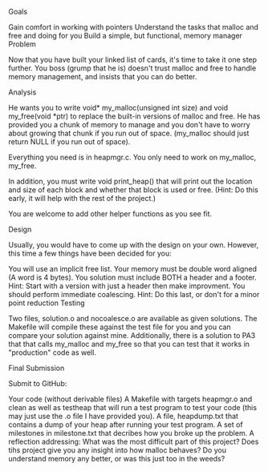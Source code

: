 Goals

Gain comfort in working with pointers
Understand the tasks that malloc and free and doing for you
Build a simple, but functional, memory manager
Problem

Now that you have built your linked list of cards, it's time to take it one step further. You boss (grump that he is) doesn't trust malloc and free to handle memory management, and insists that you can do better.

Analysis

He wants you to write void* my_malloc(unsigned int size) and void my_free(void *ptr) to replace the built-in versions of malloc and free. He has provided you a chunk of memory to manage and you don't have to worry about growing that chunk if you run out of space. (my_malloc should just return NULL if you run out of space).

Everything you need is in heapmgr.c. You only need to work on my_malloc, my_free.

In addition, you must write void print_heap() that will print out the location and size of each block and whether that block is used or free. (Hint: Do this early, it will help with the rest of the project.)

You are welcome to add other helper functions as you see fit.

Design

Usually, you would have to come up with the design on your own. However, this time a few things have been decided for you:

You will use an implicit free list.
Your memory must be double word aligned (A word is 4 bytes).
You solution must include BOTH a header and a footer.
Hint: Start with a version with just a header then make improvment.
You should perform immediate coalescing.
Hint: Do this last, or don't for a minor point reduction
Testing

Two files, solution.o and nocoalesce.o are available as given solutions. The Makefile will compile these against the test file for you and you can compare your solution against mine. Additionally, there is a solution to PA3 that that calls my_malloc and my_free so that you can test that it works in "production" code as well.

Final Submission

Submit to GitHub:

Your code (without derivable files)
A Makefile with targets heapmgr.o and clean as well as testheap that will run a test program to test your code (this may just use the .o file I have provided you).
A file, heapdump.txt that contains a dump of your heap after running your test program.
A set of milestones in milestone.txt that decribes how you broke up the problem.
A reflection addressing:
What was the most difficult part of this project?
Does tihs project give you any insight into how malloc behaves?
Do you understand memory any better, or was this just too in the weeds?
